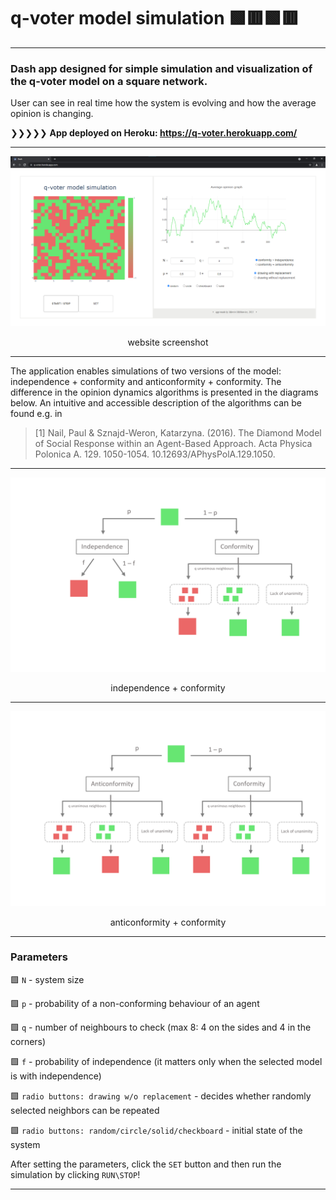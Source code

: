 # q-voter model simulation 🟩🟥🟩🟥
---

### Dash app designed for simple simulation and visualization of the q-voter model on a square network.
User can see in real time how the system is evolving and how the average opinion is changing.

❯❯❯❯❯  **App deployed on Heroku: https://q-voter.herokuapp.com/**

---

![app_screenshot_error](images/app.png "app screenshot")
<p align="center">website screenshot<p>
  
---

The application enables simulations of two versions of the model: independence + conformity and anticonformity + conformity.
The difference in the opinion dynamics algorithms is presented in the diagrams below. An intuitive and accessible description of the algorithms can be found e.g. in 
  
>[1] Nail, Paul & Sznajd-Weron, Katarzyna. (2016). The Diamond Model of Social Response within an Agent-Based Approach. Acta Physica Polonica A. 129. 1050-1054. 10.12693/APhysPolA.129.1050.

---
  
![diagram1_error](images/diagram1.png "Diagram 1")
<p align="center">independence + conformity<p>
  
---
  
![diagram2_error](images/diagram2.png "Diagram 2")
<p align="center">anticonformity + conformity<p>

---

 ### Parameters
  
🟩 `N` - system size
  
🟩 `p` - probability of a non-conforming behaviour of an agent
  
🟩 `q` - number of neighbours to check (max 8: 4 on the sides and 4 in the corners)
  
🟩 `f` - probability of independence (it matters only when the selected model is with independence)
  
🟩 `radio buttons: drawing w/o replacement` - decides whether randomly selected neighbors can be repeated
  
🟩 `radio buttons: random/circle/solid/checkboard` - initial state of the system
  
 After setting the parameters, click the `SET` button and then run the simulation by clicking `RUN\STOP`!
 
 ---
